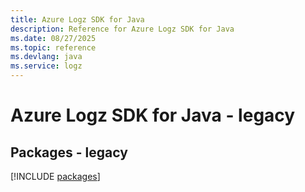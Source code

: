 ```yaml
---
title: Azure Logz SDK for Java
description: Reference for Azure Logz SDK for Java
ms.date: 08/27/2025
ms.topic: reference
ms.devlang: java
ms.service: logz
---
```

# Azure Logz SDK for Java - legacy
## Packages - legacy
[!INCLUDE [packages](logz-index.md)]
